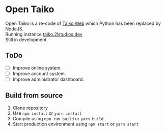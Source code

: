 # Open Taiko

Open Taiko is a re-code of [Taiko Web](https://github.com/bui/taiko-web/) which Python has been replaced by NodeJS.  
Running instance [taiko.2lstudios.dev](https://taiko.2lstudios.dev)  
Still in development.

## ToDo

- [ ] Improve online system.  
- [ ] Improve account system. 
- [ ] Improve administrator dashboard.  

## Build from source

1. Clone repository  
2. Use `npm install` or `yarn install`  
3. Compile using `npm run build` or `yarn build`
4. Start production environment using `npm start` or `yarn start`
